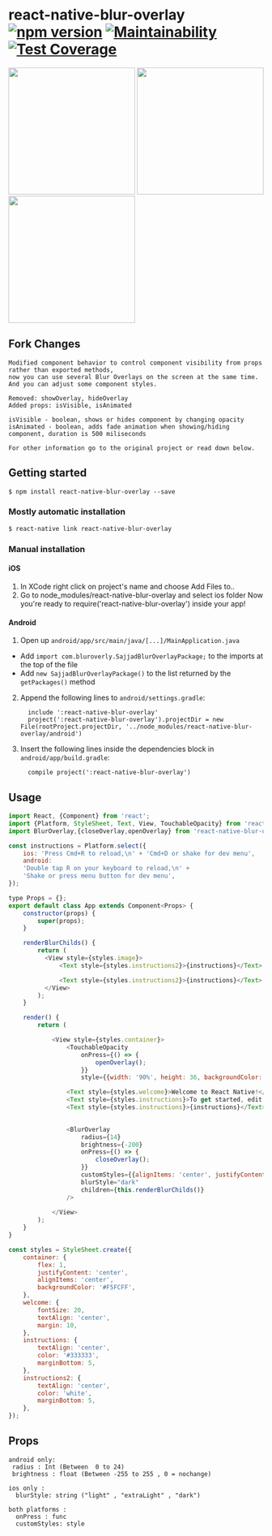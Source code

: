 
# react-native-blur-overlay [![npm version](https://img.shields.io/npm/v/react-native-blur-overlay.svg)](https://www.npmjs.com/package/react-native-blur-overlay) [![Maintainability](https://api.codeclimate.com/v1/badges/a99a88d28ad37a79dbf6/maintainability)](https://codeclimate.com/github/lvlrSajjad/react-native-blur-overlay/maintainability) [![Test Coverage](https://api.codeclimate.com/v1/badges/a99a88d28ad37a79dbf6/test_coverage)](https://codeclimate.com/github/lvlrSajjad/react-native-blur-overlay/test_coverage)


<img src="https://raw.githubusercontent.com/lvlrSajjad/react-native-blur-overlay/master/giphy.gif" width="250">   <img src="https://raw.githubusercontent.com/lvlrSajjad/react-native-blur-overlay/master/Untitled.jpg" width="250">  <img src="https://raw.githubusercontent.com/lvlrSajjad/react-native-blur-overlay/master/Untitled2.jpg" width="250">

## Fork Changes

```
Modified component behavior to control component visibility from props rather than exported methods, 
now you can use several Blur Overlays on the screen at the same time. And you can adjust some component styles.

Removed: showOverlay, hideOverlay
Added props: isVisible, isAnimated

isVisible - boolean, shows or hides component by changing opacity
isAnimated - boolean, adds fade animation when showing/hiding component, duration is 500 miliseconds

For other information go to the original project or read down below.

```

## Getting started

`$ npm install react-native-blur-overlay --save`

### Mostly automatic installation

`$ react-native link react-native-blur-overlay`

### Manual installation


#### iOS

1. In XCode right click on project's name and choose Add Files to..
2. Go to node_modules/react-native-blur-overlay and select ios folder
   Now you're ready to require('react-native-blur-overlay') inside your app!


#### Android

1. Open up `android/app/src/main/java/[...]/MainApplication.java`
  - Add `import com.bluroverly.SajjadBlurOverlayPackage;` to the imports at the top of the file
  - Add `new SajjadBlurOverlayPackage()` to the list returned by the `getPackages()` method
2. Append the following lines to `android/settings.gradle`:
  	```
      include ':react-native-blur-overlay'
      project(':react-native-blur-overlay').projectDir = new File(rootProject.projectDir, '../node_modules/react-native-blur-overlay/android')

  	```
3. Insert the following lines inside the dependencies block in `android/app/build.gradle`:
  	```
      compile project(':react-native-blur-overlay')
  	```


## Usage
```javascript
import React, {Component} from 'react';
import {Platform, StyleSheet, Text, View, TouchableOpacity} from 'react-native';
import BlurOverlay,{closeOverlay,openOverlay} from 'react-native-blur-overlay';

const instructions = Platform.select({
    ios: 'Press Cmd+R to reload,\n' + 'Cmd+D or shake for dev menu',
    android:
    'Double tap R on your keyboard to reload,\n' +
    'Shake or press menu button for dev menu',
});

type Props = {};
export default class App extends Component<Props> {
    constructor(props) {
        super(props);
    }

    renderBlurChilds() {
        return (
          <View style={styles.image}>
              <Text style={styles.instructions2}>{instructions}</Text>

              <Text style={styles.instructions2}>{instructions}</Text>
          </View>
        );
    }

    render() {
        return (

            <View style={styles.container}>
                <TouchableOpacity
                    onPress={() => {
                        openOverlay();
                    }}
                    style={{width: '90%', height: 36, backgroundColor: "#03A9F4", borderRadius: 4, margin: 16}}/>

                <Text style={styles.welcome}>Welcome to React Native!</Text>
                <Text style={styles.instructions}>To get started, edit App.js</Text>
                <Text style={styles.instructions}>{instructions}</Text>
                

                <BlurOverlay
                    radius={14}
                    brightness={-200}
                    onPress={() => {
                        closeOverlay();
                    }}
                    customStyles={{alignItems: 'center', justifyContent: 'center'}}
                    blurStyle="dark"
                    children={this.renderBlurChilds()}
                />
                
            </View>
        );
    }
}

const styles = StyleSheet.create({
    container: {
        flex: 1,
        justifyContent: 'center',
        alignItems: 'center',
        backgroundColor: '#F5FCFF',
    },
    welcome: {
        fontSize: 20,
        textAlign: 'center',
        margin: 10,
    },
    instructions: {
        textAlign: 'center',
        color: '#333333',
        marginBottom: 5,
    },
    instructions2: {
        textAlign: 'center',
        color: 'white',
        marginBottom: 5,
    },
});

```
  
  
  
  ## Props
  ```
  android only:
   radius : Int (Between  0 to 24)
   brightness : float (Between -255 to 255 , 0 = nochange)
  
  ios only : 
    blurStyle: string ("light" , "extraLight" , "dark")
	
  both platforms :
    onPress : func
    customStyles: style

	  
```
